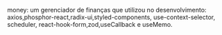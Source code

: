 money: um gerenciador de finanças que utilizou no desenvolvimento: axios,phosphor-react,radix-ui,styled-components, use-context-selector, scheduler, react-hook-form,zod,useCallback e useMemo.